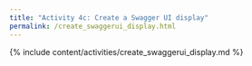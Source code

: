 ```yaml
---
title: "Activity 4c: Create a Swagger UI display"
permalink: /create_swaggerui_display.html
---
```


{% include content/activities/create_swaggerui_display.md %}
